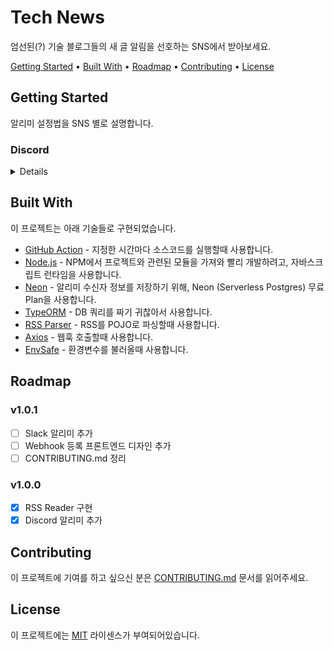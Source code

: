 # Tech News

엄선된(?) 기술 블로그들의 새 글 알림을 선호하는 SNS에서 받아보세요.

<a href="#getting-started">Getting Started</a> •
<a href="#built-with">Built With</a> •
<a href="#roadmap">Roadmap</a> •
<a href="#contributing">Contributing</a> •
<a href="#license">License</a>

<!-- -- -- -- -- -- -- -- -- -- -- -- -- -- -- -- -- -- -- -- -- -- -- -->

## Getting Started

알리미 설정법을 SNS 별로 설명합니다.

### Discord

<details>

1. 알림을 받고자 하는 서버의 채널을 엽니다.

2. "채널 편집" (좌측 사이드바에서 채널 제목 끝의 ⚙ 클릭) 화면으로 갑니다.

<img width="263" alt="image" src="https://user-images.githubusercontent.com/25793226/222929146-2614d51d-4d04-4010-97fb-b7ac198c1f60.png">

3. "연동" 탭을 선택하고 "웹후크" 를 클릭합니다.

<img width="898" alt="image" src="https://user-images.githubusercontent.com/25793226/222929167-7b240f82-dc36-4d42-98da-d401bfb1c185.png">

4. "새 웹후크" 버튼을 눌러서 새로운 웹후크를 생성합니다.

<img width="901" alt="image" src="https://user-images.githubusercontent.com/25793226/222929175-8bec0ab4-3739-455b-b540-061daf3ecacd.png">

5. https://rhea-so-lab.github.io/tech-news/assets/ 에 접속합니다.

6. 웹후크 URL을 붙혀넣고, 등록 버튼을 누릅니다.

<img width="232" alt="image" src="https://user-images.githubusercontent.com/25793226/222929196-e5cddb59-a0dc-46df-a2db-512284fb6f7e.png">

<img width="486" alt="image" src="https://user-images.githubusercontent.com/25793226/222929202-1d48328f-7f62-4460-8a3a-6792e4620b06.png">

</details>

<!-- -- -- -- -- -- -- -- -- -- -- -- -- -- -- -- -- -- -- -- -- -- -- -->

## Built With

이 프로젝트는 아래 기술들로 구현되었습니다.

- [GitHub Action](https://docs.github.com/en/actions/using-workflows/events-that-trigger-workflows) - 지정한 시간마다 소스코드를 실행할때 사용합니다.
- [Node.js](https://nodejs.org/ko/) - NPM에서 프로젝트와 관련된 모듈을 가져와 빨리 개발하려고, 자바스크립트 런타임을 사용합니다.
- [Neon](https://neon.tech/) - 알리미 수신자 정보를 저장하기 위해, Neon (Serverless Postgres) 무료 Plan을 사용합니다.
- [TypeORM](https://typeorm.io/) - DB 쿼리를 짜기 귀찮아서 사용합니다.
- [RSS Parser](https://www.npmjs.com/package/rss-parser) - RSS를 POJO로 파싱할때 사용합니다.
- [Axios](https://www.npmjs.com/package/axios) - 웹훅 호출할때 사용합니다.
- [EnvSafe](https://www.npmjs.com/package/@creatrip/env-safe) - 환경변수를 불러올때 사용합니다.

<!-- -- -- -- -- -- -- -- -- -- -- -- -- -- -- -- -- -- -- -- -- -- -- -->

## Roadmap

### v1.0.1

- [ ] Slack 알리미 추가
- [ ] Webhook 등록 프론트엔드 디자인 추가
- [ ] CONTRIBUTING.md 정리

### v1.0.0

- [x] RSS Reader 구현
- [x] Discord 알리미 추가

<!-- -- -- -- -- -- -- -- -- -- -- -- -- -- -- -- -- -- -- -- -- -- -- -->

## Contributing

이 프로젝트에 기여를 하고 싶으신 분은 [CONTRIBUTING.md](./CONTRIBUTING.md) 문서를 읽어주세요.

<!-- -- -- -- -- -- -- -- -- -- -- -- -- -- -- -- -- -- -- -- -- -- -- -->

## License

이 프로젝트에는 [MIT](./LICENSE) 라이센스가 부여되어있습니다.

<!-- -- -- -- -- -- -- -- -- -- -- -- -- -- -- -- -- -- -- -- -- -- -- -->
